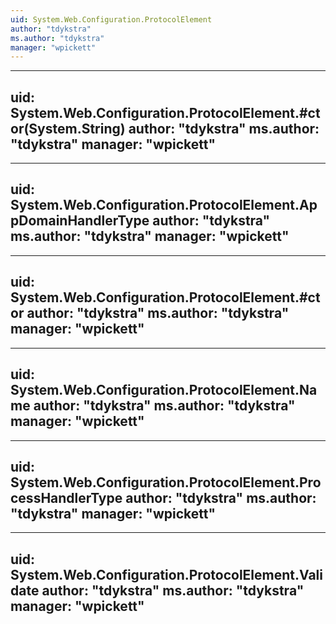 ```yaml
---
uid: System.Web.Configuration.ProtocolElement
author: "tdykstra"
ms.author: "tdykstra"
manager: "wpickett"
---
```


---
uid: System.Web.Configuration.ProtocolElement.#ctor(System.String)
author: "tdykstra"
ms.author: "tdykstra"
manager: "wpickett"
---

---
uid: System.Web.Configuration.ProtocolElement.AppDomainHandlerType
author: "tdykstra"
ms.author: "tdykstra"
manager: "wpickett"
---

---
uid: System.Web.Configuration.ProtocolElement.#ctor
author: "tdykstra"
ms.author: "tdykstra"
manager: "wpickett"
---

---
uid: System.Web.Configuration.ProtocolElement.Name
author: "tdykstra"
ms.author: "tdykstra"
manager: "wpickett"
---

---
uid: System.Web.Configuration.ProtocolElement.ProcessHandlerType
author: "tdykstra"
ms.author: "tdykstra"
manager: "wpickett"
---

---
uid: System.Web.Configuration.ProtocolElement.Validate
author: "tdykstra"
ms.author: "tdykstra"
manager: "wpickett"
---
